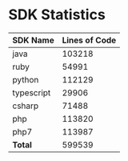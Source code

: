 # SDK Statistics

| SDK Name | Lines of Code |
| -------- | ------------- |
| java | 103218 |
| ruby | 54991 |
| python | 112129 |
| typescript | 29906 |
| csharp | 71488 |
| php | 113820 |
| php7 | 113987 |
| **Total** | 599539 |
